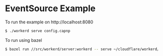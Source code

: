 # EventSource Example

To run the example on http://localhost:8080

```sh
$ ./workerd serve config.capnp
```

To run using bazel

```sh
$ bazel run //src/workerd/server:workerd -- serve ~/cloudflare/workerd/samples/eventsource/config.capnp
```
